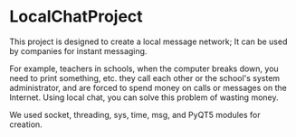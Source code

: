 # LocalChatProject

This project is designed to create a local message network; It can be used by companies for instant messaging.

For example, teachers in schools, when the computer breaks down, you need to print something, etc. they call each other or the school's system administrator, and are forced to spend money on calls or messages on the Internet. Using local chat, you can solve this problem of wasting money.

We used socket, threading, sys, time, msg, and PyQT5 modules for creation.

